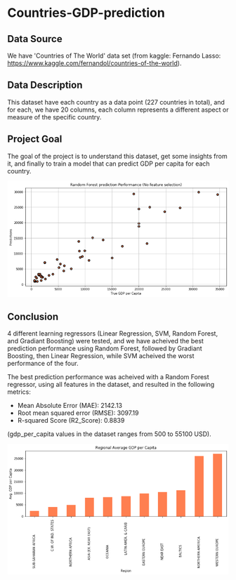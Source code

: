 # Countries-GDP-prediction

## Data Source
We have 'Countries of The World' data set 
(from kaggle: Fernando Lasso: https://www.kaggle.com/fernandol/countries-of-the-world).

## Data Description
This dataset have each country as a data point (227 countries in total), and for each, we have 20 columns, each column represents a different aspect or measure of the specific country. 

## Project Goal
The goal of the project is to understand this dataset, get some insights from it, and finally to train a model that can predict GDP per capita for each country. 

![](/Prediction_performance.png)

## Conclusion 
4 different learning regressors (Linear Regression, SVM, Random Forest, and Gradiant Boosting) were tested, and we have acheived the best prediction performance using Random Forest, followed by Gradiant Boosting, then Linear Regression, while SVM acheived the worst performance of the four.

The best prediction performance was acheived with a Random Forest regressor, using all features in the dataset, and resulted in the following metrics:

* Mean Absolute Error (MAE): 2142.13
* Root mean squared error (RMSE): 3097.19
* R-squared Score (R2_Score): 0.8839

(gdp_per_capita values in the dataset ranges from 500 to 55100 USD).

![](/regional-average-gdp-per-capita.png)
